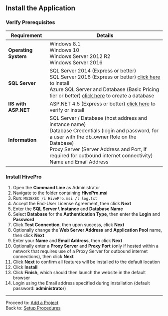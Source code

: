 ## Install the Application
### Verify Prerequisites

Requirement|Details|
------------ | ------------ |
**Operating System**|Windows 8.1<br>Windows 10<br>Windows Server 2012 R2<br>Windows Server 2016|
**SQL Server**|SQL Server 2014 (Express or better)<br>SQL Server 2016 (Express or better) [click here](SQL-Server-Setup.md) to install<br>Azure SQL Server and Database (Basic Pricing tier or better) [click here](Procure-a-SQL-Server-Database.md) to create a database|
**IIS with ASP.NET**|ASP.NET 4.5 (Express or better) [click here](Enable-IIS-and-NET-45.md) to verify or install|
**Information**|SQL Server / Database (host address and instance name)<br>Database Credentials (login and password, for a user with the db_owner Role on the Database)<br>Proxy Server (Server Address and Port, if required for outbound internet connectivity)<br>Name and Email Address|

### Install HivePro
1. Open the **Command Line** as Administrator
1. Navigate to the folder containing **HivePro.msi**
1. Run: `MSIEXEC /i HivePro.msi /l log.txt`
1. Accept the End-User License Agreement, then click **Next**
1. Enter the **SQL Server \ Instance** and **Database Name**
1. Select **Database** for the **Authentication Type**, then enter the **Login** and **Password**
1. Click **Test Connection**, then upon success, click **Next**
1. Optionally change the **Web Server Address** and **Application Pool** name, then click **Next**
1. Enter your **Name** and **Email Address**, then click **Next**
1. Optionally enter a **Proxy Server** and **Proxy Port** (only if hosted within a network that requires use of a Proxy Server for outbound internet connections), then click **Next**
1. Click **Next** to confirm all features will be installed to the default location
1. Click **Install**
1. Click **Finish**, which should then launch the website in the default browser
1. Login using the Email address specified during installation (default password: **administrator**)

---

Proceed to: [Add a Project](Add-a-Project.md)
<br>Back to: [Setup Procedures](README.md#setup-procedures)
